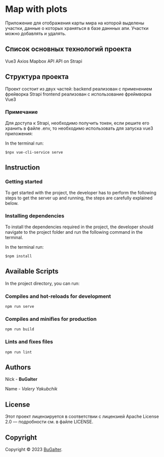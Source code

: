 # Map with plots

Приложение для отображения карты мира на которой выделены участки, данные
о которых храняться в базе даннных апи. Участки можно добавлять и удалять.

## Список основных технологий проекта

Vue3
Axios
Mapbox API
API on Strapi

## Структура проекта

Проект состоит из двух частей:
backend реализован с применением фрейворка Strapi
frontend реализован с использование фреймворка Vue3

### Примечание

Для доступа к Strapi, необходимо получить токен, если решите его хранить в файле .env, то необходимо использовать для запуска vue3 приложения:

In the terminal run:

```shell
$npx vue-cli-service serve
```

## Instruction

### Getting started

To get started with the project, the developer has to perform the following steps to get
the server up and running, the steps are carefully explained below.

### Installing dependencies

To install the dependencies required in the project, the developer should navigate to the project folder and run the
following command in the terminal.

In the terminal run:

```shell
$npm install
```

## Available Scripts

In the project directory, you can run:

### Compiles and hot-reloads for development

```
npm run serve
```

### Compiles and minifies for production

```
npm run build
```

### Lints and fixes files

```
npm run lint
```

## Authors

Nick - **BuGalter**

Name - _Valery Yakubchik_

## License

Этот проект лицензируется в соответствии с лицензией Apache License 2.0 — подробности
см. в файле LICENSE.

## Copyright

Copyright © 2023 [BuGalter](github).
